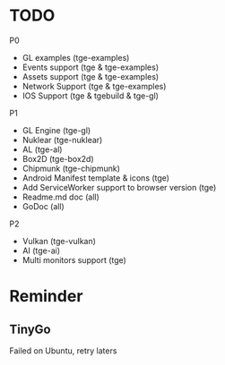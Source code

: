 # TODO
P0
 * GL examples (tge-examples)
 * Events support (tge & tge-examples)
 * Assets support (tge & tge-examples)
 * Network Support (tge & tge-examples)
 * IOS Support (tge & tgebuild & tge-gl)

P1
 * GL Engine (tge-gl)
 * Nuklear (tge-nuklear)
 * AL (tge-al)
 * Box2D (tge-box2d)
 * Chipmunk (tge-chipmunk)
 * Android Manifest template & icons (tge)
 * Add ServiceWorker support to browser version (tge)
 * Readme.md doc (all)
 * GoDoc (all)
  
P2
 * Vulkan (tge-vulkan)
 * AI (tge-ai)
 * Multi monitors support (tge)

# Reminder
## TinyGo
Failed on Ubuntu, retry laters
